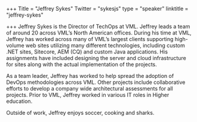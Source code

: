 +++
Title = "Jeffrey Sykes"
Twitter = "sykesjs"
type = "speaker"
linktitle = "jeffrey-sykes"

+++
Jeffrey Sykes is the Director of TechOps at VML. Jeffrey leads a team of around 20 across VML’s North American offices. During his time at VML, Jeffrey has worked across many of VML’s largest clients supporting high-volume web sites utilizing many different technologies, including custom .NET sites, Sitecore, AEM (CQ) and custom Java applications. His assignments have included designing the server and cloud infrastructure for sites along with the actual implementation of the projects.

As a team leader, Jeffrey has worked to help spread the adoption of DevOps methodologies across VML. Other projects include collaborative efforts to develop a company wide architectural assessments for all projects. Prior to VML, Jeffrey worked in various IT roles in Higher education.

Outside of work, Jeffrey enjoys soccer, cooking and sharks.
